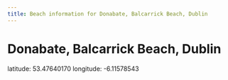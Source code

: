 ```yaml
---
title: Beach information for Donabate, Balcarrick Beach, Dublin
---
```

# Donabate, Balcarrick Beach, Dublin 

<div class="location-info">latitude: 53.47640170 longitude: -6.11578543</div>
<div></div>